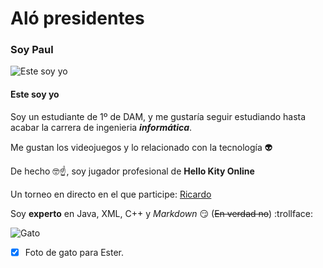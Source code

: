 # Aló presidentes
### Soy Paul
![Este soy yo](https://encrypted-tbn1.gstatic.com/images?q=tbn:ANd9GcSQMWFsos1_jjOXuZT3MjVo1xaJ9ng-FO8VhNX8qQbY1OxH2wRI)

#### **Este soy yo**


Soy un estudiante de 1º de DAM, y me gustaría seguir estudiando hasta acabar la carrera de ingenieria _**informática**_.


Me gustan los videojuegos y lo relacionado con la tecnología :alien:

De hecho :nerd_face::point_up:, soy jugador profesional de **Hello Kity Online**

Un torneo en directo en el que participe:
[Ricardo](https://www.youtube.com/watch?v=dQw4w9WgXcQ)


Soy **experto** en Java, XML, C++ y *Markdown* :smirk: (~~En verdad no~~)
:trollface:




![Gato](https://www.clinicas-veterpet.com/wp-content/uploads/2024/02/blog-veterpet-edad-gatitos.jpg)
- [x] Foto de gato para Ester.
